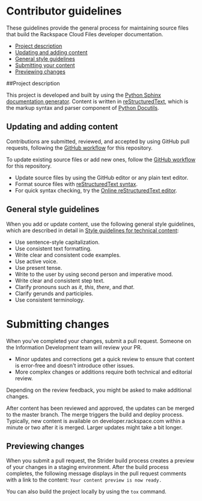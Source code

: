 # Contributor guidelines

These guidelines provide the general process for maintaining source files that
build the Rackspace Cloud Files developer documentation.

- [Project description](#project-description)
- [Updating and adding content](#updating-and-adding-content)
- [General style guidelines](#general-style-guidelines)
- [Submitting your content](#submitting-changes)
- [Previewing changes](#previewing-changes)

##Project description
<!-- Provide as little or as much information about architecture as needed to help
contributors figure out which file to update.-->

This project is developed and built by using the
[Python Sphinx documentation generator](http://sphinx-doc.org/). Content is
written in [reStructuredText](http://sphinx-doc.org/rest.html), which is the markup syntax and
parser component of [Python Docutils](http://docutils.sourceforge.net/index.html).





## Updating and adding content

Contributions are submitted, reviewed, and accepted by using GitHub pull requests, following the [GitHub workflow](GITHUBING.md) for this repository.

To update existing source files or add new ones, follow the [GitHub workflow](GITHUBING.md) for this repository.

* Update source files by using the GitHub editor or any plain text editor.
* Format source files with
  [reStructuredText syntax](http://www.sphinx-doc.org/en/stable/rest.html).
* For quick syntax checking, try the
[Online reStructuredText editor](http://rst.ninjs.org/).

## General style guidelines

When you add or update content, use the following general style guidelines, which are
described in detail in [Style guidelines for technical content](https://developer.rackspace.com/docs/style-guide/):

- Use sentence-style capitalization.
- Use consistent text formatting.
- Write clear and consistent code examples.
- Use active voice.
- Use present tense.
- Write to the user by using second person and imperative mood.
- Write clear and consistent step text.
- Clarify pronouns such as *it*, *this*, *there*, and *that*.
- Clarify gerunds and participles.
- Use consistent terminology.

<!-- Adding build from source guidelines until we can provide a link to automated gh-pages
output, or to the staging URL that Ash is working on.
-->

# Submitting changes

When you've completed your changes, submit a pull request. Someone on the Information Development team will review your PR.
- Minor updates and corrections get a quick review to ensure that content is error-free and doesn't introduce other issues.
- More complex changes or additions require both technical and editorial review.

Depending on the review feedback, you might be asked to make additional changes.

After content has been reviewed and approved, the updates can be merged to the master branch. The merge triggers the build and
deploy process. Typically, new content is available on developer.rackspace.com within a minute or two after it is merged. Larger
updates might take a bit longer.

## Previewing changes

When you submit a pull request, the Strider build process creates a preview of your changes in a staging environment.
After the build process completes, the following message displays in the pull request comments with a link to the content: ``Your content preview is now ready.``

You can also build the project locally by using the `tox` command.
